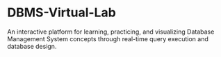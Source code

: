 # DBMS-Virtual-Lab
An interactive platform for learning, practicing, and visualizing Database Management System concepts through real-time query execution and database design.
